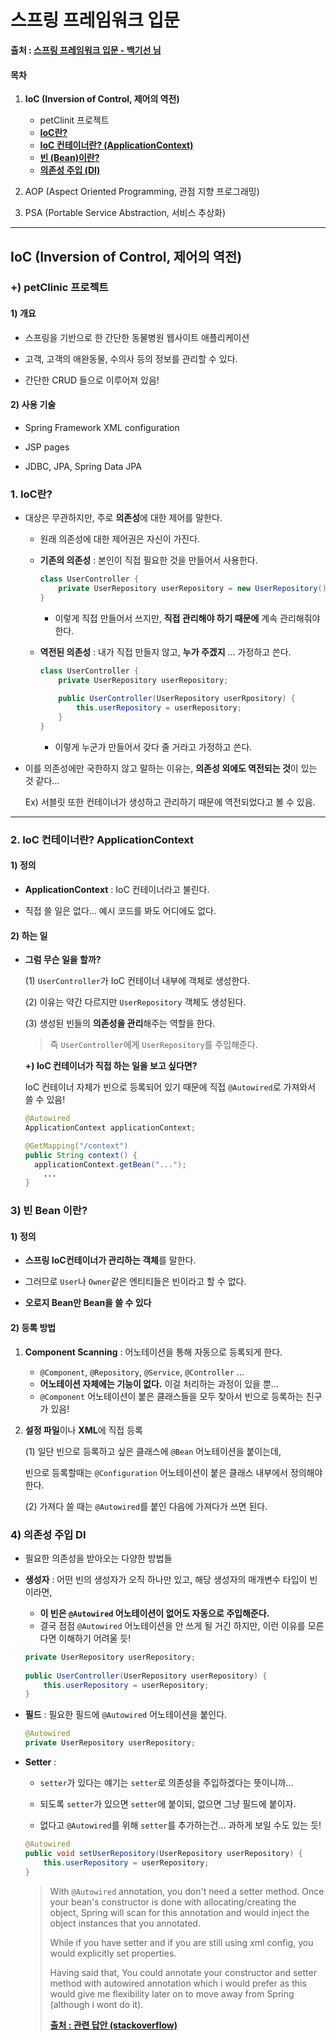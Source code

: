 # 스프링 프레임워크 입문

**출처 : [스프링 프레임워크 입문 - 백기선 님](https://www.inflearn.com/course/spring/)**

#### 목차

1. **IoC (Inversion of Control, 제어의 역전)**

   - petClinit 프로젝트
   - [**IoC란?**](#1-IoC란?)
   - [**IoC 컨테이너란? (ApplicationContext)**](#2-IoC-컨테이너란?-ApplicationContext)
   - [**빈 (Bean)이란?**](#3-빈-Bean-이란?)
   - [**의존성 주입 (DI)**](#4-의존성-주입-DI)

2. AOP (Aspect Oriented Programming, 관점 지향 프로그래밍)

3. PSA (Portable Service Abstraction, 서비스 추상화)

     

___

## IoC (Inversion of Control, 제어의 역전)

### +) petClinic 프로젝트

#### 1) 개요

- 스프링을 기반으로 한 간단한 동물병원 웹사이트 애플리케이션

- 고객, 고객의 애완동물, 수의사 등의 정보를 관리할 수 있다.

- 간단한 CRUD 들으로 이루어져 있음!

  

#### 2) 사용 기술

- Spring Framework XML configuration

- JSP pages

- JDBC, JPA, Spring Data JPA



### 1. IoC란?

- 대상은 무관하지만, 주로 **의존성**에 대한 제어를 말한다.

  - 원래 의존성에 대한 제어권은 자신이 가진다. 

  - **기존의 의존성** : 본인이 직접 필요한 것을 만들어서 사용한다.

    ```java
    class UserController {
        private UserRepository userRepository = new UserRepository();
    }
    ```

    - 이렇게 직접 만들어서 쓰지만, **직접 관리해야 하기 때문에** 계속 관리해줘야 한다.

  - **역전된 의존성** : 내가 직접 만들지 않고, **누가 주겠지** ... 가정하고 쓴다.

    ```java
    class UserController {
        private UserRepository userRepository;
        
        public UserController(UserRepository userRpository) {
            this.userRepository = userRepository;
        }
    }
    ```

    - 이렇게 누군가 만들어서 갖다 줄 거라고 가정하고 쓴다.

- 이를 의존성에만 국한하지 않고 말하는 이유는, **의존성 외에도 역전되는 것**이 있는 것 같다...

  Ex) 서블릿 또한 컨테이너가 생성하고 관리하기 때문에 역전되었다고 볼 수 있음.



___

### 2. IoC 컨테이너란? ApplicationContext

#### 1) 정의

- **ApplicationContext** : IoC 컨테이너라고 불린다. 

- 직접 쓸 일은 없다... 예시 코드를 봐도 어디에도 없다.



#### 2) 하는 일

- **그럼 무슨 일을 할까?**

  (1) `UserController`가 IoC 컨테이너 내부에 객체로 생성한다.

  (2) 이유는 약간 다르지만 `UserRepository` 객체도 생성된다.

  (3) 생성된 빈들의 **의존성을 관리**해주는 역할을 한다.

     > 즉 `UserController`에게 `UserRepository`를 주입해준다.

  **+) IoC 컨테이너가 직접 하는 일을 보고 싶다면?**

  IoC 컨테이너 자체가 빈으로 등록되어 있기 때문에 직접 `@Autowired`로 가져와서 쓸 수 있음!

  ```java
  @Autowired
  ApplicationContext applicationContext;
  
  @GetMapping("/context")
  public String context() {
  	applicationContext.getBean("...");    
      ...
  }
  ```

  

### 3) 빈 Bean 이란?

#### 1) 정의

- **스프링 IoC컨테이너가 관리하는 객체**를 말한다.

- 그러므로 `User`나 `Owner`같은 엔티티들은 빈이라고 할 수 없다.

- **오로지 Bean만 Bean을 쓸 수 있다**



#### 2) 등록 방법

1. **Component Scanning** : 어노테이션을 통해 자동으로 등록되게 한다.

   - `@Component`, `@Repository`, `@Service`, `@Controller` ...
   - **어노테이션 자체에는 기능이 없다.** 이걸 처리하는 과정이 있을 뿐...
   - `@Component` 어노테이션이 붙은 클래스들을 모두 찾아서 빈으로 등록하는 친구가 있음!

2. **설정 파일**이나 **XML**에 직접 등록

   (1) 일단 빈으로 등록하고 싶은 클래스에 `@Bean` 어노테이션을 붙이는데, 

   빈으로 등록할때는 `@Configuration` 어노테이션이 붙은 클래스 내부에서 정의해야 한다.

   (2) 가져다 쓸 때는 `@Autowired`를 붙인 다음에 가져다가 쓰면 된다.



### 4) 의존성 주입 DI

- 필요한 의존성을 받아오는 다양한 방법들

- **생성자** : 어떤 빈의 생성자가 오직 하나만 있고, 해당 생성자의 매개변수 타입이 빈이라면, 

  - **이 빈은 `@Autowired` 어노테이션이 없어도 자동으로 주입해준다.**
  - 결국 점점 `@Autowired` 어노테이션을 안 쓰게 될 거긴 하지만, 이런 이유를 모른다면 이해하기 어려울 듯!

  ```java
  private UserRepository userRepository;
      
  public UserController(UserRepository userRepository) {
      this.userRepository = userRepository;
  }
  ```

- **필드** : 필요한 필드에 `@Autowired` 어노테이션을 붙인다.

  ```java
  @Autowired
  private UserRepository userRepository;
  ```

- **Setter** : 

  - `setter`가 있다는 얘기는 `setter`로 의존성을 주입하겠다는 뜻이니까...
  
  - 되도록 `setter`가 있으면 `setter`에 붙이되, 없으면 그냥 필드에 붙이자.
  
  - 없다고 `@Autowired`를 위해 `setter`를 추가하는건... 과하게 보일 수도 있는 듯!

  ```java
  @Autowired
  public void setUserRepository(UserRepository userRepository) {
      this.userRepository = userRepository;
  }
  ```

  > With `@Autowired` annotation, you don't need a setter method. Once your bean's constructor is done with allocating/creating the object, Spring will scan for this annotation and would inject the object instances that you annotated.
  >
  > While if you have setter and if you are still using xml config, you would explicitly set properties.
  >
  > Having said that, You could annotate your constructor and setter method with autowired annotation which i would prefer as this would give me flexibility later on to move away from Spring (although i wont do it).
  >
  > **[출처 : 관련 답안 (stackoverflow)](https://stackoverflow.com/questions/33562731/spring-autowire-property-vs-setter)**

